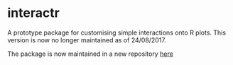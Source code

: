 # interactr

A prototype package for customising simple interactions onto R plots.
This version is now no longer maintained as of 24/08/2017.

The package is now maintained in a new repository [here]()
